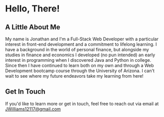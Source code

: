 # Hello, There!

## A Little About Me
My name is Jonathan and I'm a Full-Stack Web Developer with a particular interest in front-end development and a commitment to lifelong learning.
I have a background in the world of personal finance, but alongside my studies in finance and economics I developed (no pun intended) an early interest
in programming when I discovered Java and Python in college.  Since then I have continued to learn both on my own and through a Web Development bootcamp
course through the University of Arizona.  I can't wait to see where my future endeavors take my learning from here!

## Get In Touch
If you'd like to learn more or get in touch, feel free to reach out via email at JWilliams12117@gmail.com
